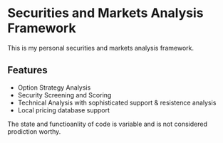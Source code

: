 # Securities and Markets Analysis Framework

This is my personal securities and markets analysis framework.

## Features
* Option Strategy Analysis
* Security Screening and Scoring
* Technical Analysis with sophisticated support & resistence analysis
* Local pricing database support

The state and functioanlity of code is variable and is not considered prodiction worthy.
